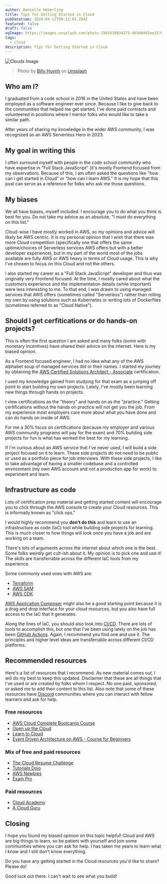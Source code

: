 ```yaml
---
author: Danielle Heberling
title: Tips for Getting Started in Cloud
pubDatetime: 2024-04-12T09:12:03.284Z
featured: false
draft: false
ogImage: https://images.unsplash.com/photo-1501630834273-4b5604d2ee31?q=80&w=3270&auto=format&fit=crop&ixlib=rb-4.0.3&ixid=M3wxMjA3fDB8MHxwaG90by1wYWdlfHx8fGVufDB8fHx8fA%3D%3D
tags:
  - cloud
description: Tips for Getting Started in Cloud
---
```


![Clouds Image](https://images.unsplash.com/photo-1501630834273-4b5604d2ee31?q=80&w=3270&auto=format&fit=crop&ixlib=rb-4.0.3&ixid=M3wxMjA3fDB8MHxwaG90by1wYWdlfHx8fGVufDB8fHx8fA%3D%3D)

> Photo by <a href="https://unsplash.com/@billy_huy?utm_content=creditCopyText&utm_medium=referral&utm_source=unsplash">Billy Huynh</a> on <a href="https://unsplash.com/photos/cloudy-sky-at-daytime-v9bnfMCyKbg?utm_content=creditCopyText&utm_medium=referral&utm_source=unsplash">Unsplash</a>

## Who am I?

I graduated from a code school in 2016 in the United States and have been employed as a software engineer ever since. Because I like to give back to the communities that helped me get started, I've done paid contracts and volunteered in positions where I mentor folks who would like to take a similar path.

After years of sharing my knowledge in the wider AWS community, I was recognized as an AWS Serverless Hero in 2023.

## My goal in writing this

I often surround myself with people in the code school community who have expertise in "Full Stack JavaScript" (it's mostly Frontend focused from my observation). Because of this, I am often asked the questions like "how can I get started in Cloud" or "how can I learn AWS." It is my hope that this post can serve as a reference for folks who ask me those questions.

## My biases

We all have biases, myself included. I encourage you to do what you think is best for you. Do not take my advice as an absolute, "I must do everything on this list."

Cloud-wise I have mostly worked in AWS, so my opinions and advice will likely be AWS centric. It is my personal opinion that I wish that there was more Cloud competition (specifically one that offers the same uptime/choices of Serverless services AWS offers but with a better developer experience), but in my part of the world most of the jobs available are fully AWS or AWS heavy in terms of Cloud usage. This is why I've chosen to focus on this Cloud and not the others.

I also started my career as a "Full Stack JavaScript" developer and thus was originally very Frontend focused. At the time, I mostly cared about what the customers experience and the implementation details (while important) were less interesting to me. To that end, I was drawn to using managed services that AWS offers (sometimes called "Serverless") rather than rolling my own by using solutions such as Kubernetes or writing lots of Dockerfiles (sometimes referred to as "Cloud Native").

## Should I get cerfitications or do hands-on projects?

This is often the first question I am asked and many folks (some with monetary incentives) have shared their advice on the internet. Here is my biased opinion.

As a Frontend focused engineer, I had no idea what any of the AWS alphabet soup of managed services did or their names. I started my journey by obtaining the [AWS Certified Solutions Architect - Associate](https://aws.amazon.com/certification/certified-solutions-architect-associate/) certification.

I used my knowledge gained from studying for that exam as a jumping off point to start building my own projects. Lately, I've mostly been learning new things through hands on projects.

I view certifications as the "theory" and hands on as the "practice." Getting certifications without the hands on practice will not get you the job. From my experience most employers care more about what you have done and can do hands on inside of AWS.

For me a 30% focus on certifications (because my employer and various AWS community programs will pay for the exam) and 70% building side projects for fun is what has worked the best for my learning.

If I'm curious about an AWS service that I've never used, I will build a side project focused on it to learn. These side projects do not need to be public or used as a portfolio piece for job interviews. With these side projects, I like to take advantage of having a smaller codebase and a controlled environment (my own AWS account and not a production app for work) to experiment and learn.

## Infrastructure as code

Lots of certification prep material and getting started content will encourage you to click through the AWS console to create your Cloud resources. This is informally known as "click ops."

I would highly recommend you **don't do this** and learn to use an infrastructure as code (IaC) tool while building side projects for learning. This is much closer to how things will look once you have a job and are working on a team.

There's lots of arguments across the internet about which one is the best. Some folks weirdly get cult-ish about it. My opinion is to pick one and use it! The skills are transferrable across the different IaC tools from my experience.

Some commonly used ones with AWS are:

- [Terraform](https://www.terraform.io/)
- [AWS SAM](https://aws.amazon.com/serverless/sam/)
- [AWS CDK](https://aws.amazon.com/cdk/)

[AWS Application Composer](https://aws.amazon.com/application-composer/) might also be a good starting point because it is a drag and drop interface for your cloud resources, but you also have full access to the IaC that it generates.

Along the lines of IaC, you should also look into [CI/CD](https://martinfowler.com/articles/continuousIntegration.html). There are lots of tools to accomplish this, but one that I've been using lately on the job has been [GitHub Actions](https://github.com/features/actions). Again, I recommend you find one and use it. The principles and higher level ideas are transferrable across different CI/CD platforms.

## Recommended resources

Here's a list of resources that I recommend. As new material comes out, I will do my best to keep this updated. Disclaimer that these are all things that I've used or are created by folks whom I respect. No one paid, sponsored, or asked me to add their content to this list. Also note that some of these resources have [Discord](https://discord.com/) communities where you can interact with fellow learners and ask for help.

### Free resources

- [AWS Cloud Complete Bootcamp Course](https://www.youtube.com/watch?v=zA8guDqfv40)
- [Open up the Cloud](https://openupthecloud.com/start-here/)
- [Learn to Cloud](https://learntocloud.guide/)
- [Event Driven Architecture on AWS - Course for Beginners](https://www.youtube.com/watch?v=Zr6fnhvJKlw)

### Mix of free and paid resources

- [The Cloud Resume Challenge](https://cloudresumechallenge.dev/)
- [Tutorials Dojo](https://tutorialsdojo.com/)
- [AWS Newbies](https://awsnewbies.com/)
- [Exam Pro](https://www.exampro.co/)

### Paid resources

- [Cloud Academy](https://cloudacademy.com/)
- [A Cloud Guru](https://www.pluralsight.com/cloud-guru)

## Closing

I hope you found my biased opinion on this topic helpful! Cloud and AWS are big things to learn, so be patient with yourself and join some communities where you can ask for help. I has taken me years to learn what I know and I still don't know everything.

Do you have any getting started in the Cloud resources you'd like to share? Please do!

Good luck out there. I can't wait to see what you build!
